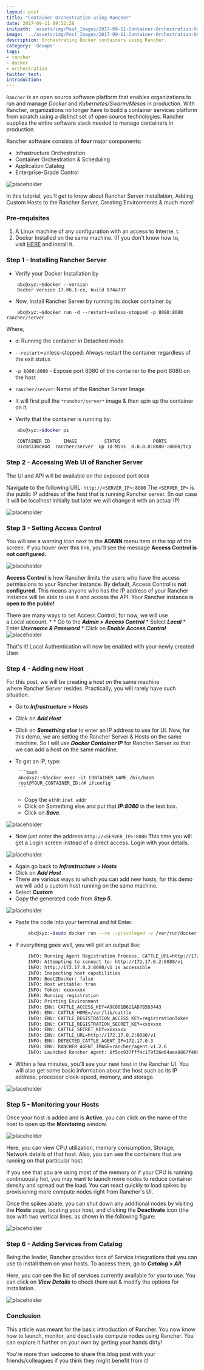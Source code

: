 ```yaml
---
layout: post
title: "Container Orchestration using Rancher"
date: 2017-09-11 09:52:28
initpath: 'assets/img/Post_Images/2017-09-11-Container-Orchestration-Using-Rancher/11.jpg'
image: '../assets/img/Post_Images/2017-09-11-Container-Orchestration-Using-Rancher/11.jpg'
description: Orchestrating Docker containers using Rancher.
category: 'devops'
tags:
- rancher
- docker
- orchestration
twitter_text:
introduction:
---
```


`Rancher` is an open source software platform that enables organizations to run and manage *Docker* and *Kubernetes/Swarm/Mesos* in production. With Rancher, organizations no longer have to build a container services platform from scratch using a distinct set of open source technologies. Rancher supplies the entire software stack needed to manage containers in production.

Rancher software consists of **four** major components:

  * Infrastructure Orchestration
  * Container Orchestration & Scheduling
  * Application Catalog
  * Enterprise-Grade Control

![placeholder](../assets/img/Post_Images/2017-09-11-Container-Orchestration-Using-Rancher/12.png "Rancher UI")

In this tutorial, you'll get to know about Rancher Server Installation, Adding Custom Hosts to the Rancher Server, Creating Environments & much more!

### Pre-requisites

1. A Linux machine of any configuration with an access to Interne. t.
2. Docker Installed on the same machine. (If you don't know how to, visit <a href="https://docs.docker.com/engine/installation/linux/docker-ce/ubuntu/">HERE</a> and install it.

### Step 1 - Installing Rancher Server

* Verify your Docker Installation by

```shell
    abc@xyz:~$docker --version
    Docker version 17.06.1-ce, build 874a737
```

* Now, Install Rancher Server by running its docker container by

````shell
    abc@xyz:~$docker run -d --restart=unless-stopped -p 8080:8080 rancher/server 
````

Where,

   * `d`: Running the container in Detached mode
 * `--restart`=unless-stopped: Always restart the container regardless of the exit status
  * `-p 8080:8080` - Expose port 8080 of the container to the port 8080 on the host
   * `rancher/server`: Name of the Rancher Server Image
   * It will first pull the `*rancher/server*` image & then spin up the container on it.

* Verify that the container is running by:

````bash
    abc@xyz:~$docker ps

    CONTAINER ID     IMAGE          STATUS            PORTS
    01c0d330c84d  rancher/server  Up 10 Mins  0.0.0.0:8080->8080/tcp
````


### Step 2 - Accessing Web UI of Rancher Server

The UI and API will be available on the exposed port `8080`

Navigate to the following URL: `http://<SERVER_IP>:8080`
The `<SERVER_IP>` is the public IP address of the host that is running Rancher server. (In our case it will be localhost initially but later we will change it with an actual IP)

![placeholder](../assets/img/Post_Images/2017-09-11-Container-Orchestration-Using-Rancher/1.png "Rancher UI")


### Step 3 - Setting Access Control 

You will see a warning icon next to the **ADMIN** menu item at the top of the screen. If you hover over this link, you'll see the message **Access Control is not configured.**

![placeholder](../assets/img/Post_Images/2017-09-11-Container-Orchestration-Using-Rancher/10.png "Rancher UI")

**Access Control** is how Rancher limits the users who have the access permissions to your Rancher instance. By default, Access Control is **not configured**. This means anyone who has the IP address of your Rancher instance will be able to use it and access the API. Your Rancher instance is **open to the public!**

There are many ways to set Access Control, for now, we will use a Local account.
* 
    * Go to the ***Admin > Access Control***
    * Select ***Local***
    * Enter ***Username & Password***
    * Click on ***Enable Access Control***
![placeholder](../assets/img/Post_Images/2017-09-11-Container-Orchestration-Using-Rancher/2.png "Rancher UI")

That's it! Local Authentication will now be enabled with your newly created User.

### Step 4 - Adding new Host

For this post, we will be creating a host on the same machine where Rancher Server resides. Practically, you will rarely have such situation.


 * Go to ***Infrastructure > Hosts***
 * Click on ***Add Host***
 * Click on ***Something else*** to enter an IP address to use for UI. Now, for this demo, we are setting the Rancher Server & Hosts on the same machine.
    So I will use ***Docker Container IP*** for Rancher Server so that we can add a host on the same machine.
 * To get an IP, type:

        ```bash
        abc@xyz:~$docker exec -it CONTAINER_NAME /bin/bash
        root@YOUR_CONTAINER_ID:/# ifconfig
        ```
    * Copy the `eth0:inet addr`
    * Click on Something else and put that ***IP:8080*** in the text box.
    * Click on ***Save***. 

![placeholder](../assets/img/Post_Images/2017-09-11-Container-Orchestration-Using-Rancher/3.png "Rancher UI")

* Now just enter the address `http://<SERVER_IP>:8080`
This time you will get a Login screen instead of a direct access. Login with your details.  

![placeholder](../assets/img/Post_Images/2017-09-11-Container-Orchestration-Using-Rancher/4.png "Rancher UI")
    
* Again go back to ***Infrastructure > Hosts***
* Click on ***Add Host***
* There are various ways to which you can add new hosts, for this demo we will add a custom host running on the same machine.
* Select ***Custom***
* Copy the generated code from ***Step 5***.   

![placeholder](../assets/img/Post_Images/2017-09-11-Container-Orchestration-Using-Rancher/5.png "Rancher UI")

* Paste the code into your terminal and hit Enter.

```bash
        abc@xyz:~$sudo docker run --rm --privileged -v /var/run/docker.sock:/var/run/docker.sock -v /var/lib/rancher:/var/lib/rancher rancher/agent:v1.2.6 http://172.17.0.2:8080/v1/scripts/54BF6EC0C28EF33BF9A7:1483142400000:FQ3kgZ3w5lKRkeynl9m8SysKWs
```

* If everything goes well, you will get an output like:

```bash
        INFO: Running Agent Registration Process, CATTLE_URL=http://172.17.0.2:8080/v1
        INFO: Attempting to connect to: http://172.17.0.2:8080/v1
        INFO: http://172.17.0.2:8080/v1 is accessible
        INFO: Inspecting host capabilities
        INFO: Boot2Docker: false
        INFO: Host writable: true
        INFO: Token: xxxxxxxx
        INFO: Running registration
        INFO: Printing Environment
        INFO: ENV: CATTLE_ACCESS_KEY=A9C001B621AD7B5D3443
        INFO: ENV: CATTLE_HOME=/var/lib/cattle
        INFO: ENV: CATTLE_REGISTRATION_ACCESS_KEY=registrationToken
        INFO: ENV: CATTLE_REGISTRATION_SECRET_KEY=xxxxxxx
        INFO: ENV: CATTLE_SECRET_KEY=xxxxxxx
        INFO: ENV: CATTLE_URL=http://172.17.0.2:8080/v1
        INFO: ENV: DETECTED_CATTLE_AGENT_IP=172.17.0.3
        INFO: ENV: RANCHER_AGENT_IMAGE=rancher/agent:v1.2.6
        INFO: Launched Rancher Agent: 8f5ce937fff4c179f26e64aea0887f40839f2d201581f66bf76009ae84c71477
```
* Within a few minutes, you'll see your new host in the Rancher UI. You will also get some basic information about the host such as its IP address, processor clock-speed, memory, and storage.

![placeholder](../assets/img/Post_Images/2017-09-11-Container-Orchestration-Using-Rancher/6.png "Rancher UI")

### Step 5 - Monitoring your Hosts

Once your host is added and is **Active**, you can click on the name of the host to open up the **Monitoring** window.

![placeholder](../assets/img/Post_Images/2017-09-11-Container-Orchestration-Using-Rancher/7.png "Rancher UI")

Here, you can view CPU utilization, memory consumption, Storage, Network details of that host. Also, you can see the containers that are running on that particular host.

If you see that you are using most of the memory or if your CPU is running continuously hot, you may want to launch more nodes to reduce container density and spread out the load. You can react quickly to load spikes by provisioning more compute nodes right from Rancher's UI.

Once the spikes abate, you can shut down any additional nodes by visiting the **Hosts** page, locating your host, and clicking the **Deactivate** icon (the box with two vertical lines, as shown in the following figure:

![placeholder](../assets/img/Post_Images/2017-09-11-Container-Orchestration-Using-Rancher/8.png "Rancher UI")

### Step 6 - Adding Services from Catalog

Being the leader, Rancher provides tons of Service integrations that you can use to install them on your hosts. To access them, go to ***Catalog > All***

Here, you can see the list of services currently available for you to use. You can click on ***View Details*** to check them out & modify the options for Installation.

![placeholder](../assets/img/Post_Images/2017-09-11-Container-Orchestration-Using-Rancher/10.png "Rancher UI")

### Conclusion

This article was meant for the basic introduction of Rancher. You now know how to launch, monitor, and deactivate compute nodes using Rancher. You can explore it further on your own by getting your hands dirty!

You're more than welcome to share this blog post with your friends/colleagues if you think they might benefit from it!